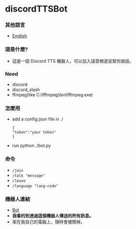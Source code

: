 # discordTTSBot

### 其他語言
- [English](readme.md)

### 這是什麼?
- 這是一個 Discord TTS 機器人，可以加入語音頻道並幫你說話。

### Need
- discord
- discord_slash
- ffmpeg(like C:\fffmpeg\bin\fffmpeg.exe)

### 怎麼用

- add a config.json file in ./
  ```
  {
  "token":"your token"
  }
  ```
- run python ./bot.py

### 命令
- `/join`
- `/talk "message"`
- `/leave `
- `/language "lang-code"`

### 機器人連結
- [Bot](https://discord.com/api/oauth2/authorize?client_id=949268140267806743&permissions=2150639616&scope=bot%20applications.commands)
- **我看的到透過這個機器人傳送的所有訊息。**
- 架在我自己的電腦上，隨時會被關掉。

